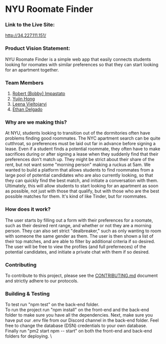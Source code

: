 # NYU Roomate Finder

### Link to the Live Site:
http://34.227.111.151/


###  Product Vision Statement:
NYU Roomate Finder is a simple web app that easily connects students looking for roomates with similar preferences so that they can start looking for an apartment together.

### Team Members
1. [Robert (Bobby) Impastato](https://github.com/bobbyimpastato)
2. [Yujin Hong](https://github.com/hongsimmon)
3. [Leena Vieltojarvi](https://github.com/Shadowcat567)
4. [Ethan Delgado](https://github.com/ethan-delgado)

### Why are we making this?
At NYU, students looking to transition out of the dormitories often have problems finding good roommates. The NYC apartment search can be quite cutthroat, so preferences must be laid out far in advance before signing a lease. Even if a student finds a potential roommate, they often have to make sacrifices during or after signing a lease when they suddenly find that their preferences don't match up. They might be strict about their share of the rent, but not want some "morning person" making a ruckus at 5am. We wanted to build a platform that allows students to find roommates from a large pool of potential candidates who are also currently looking, so that they can quickly find the best match, and initiate a conversation with them. Ultimately, this will allow students to start looking for an apartment as soon as possible, not just with those that qualify, but with those who are the best possible matches for them. It's kind of like Tinder, but for roommates.

### How does it work?
The user starts by filling out a form with their preferences for a roomate, such as their desired rent range, and whether or not they are a morning person. They can also set strict "dealbreaker," such as only wanting to room with someone the same gender as them. The user is then shown a list of their top matches, and are able to filter by additional criteria if so desired. The user will be free to view the profiles (and full preferneces) of the potential candidates, and initiate a private chat with them if so desired.

### Contributing
To contribute to this project, please see the [CONTRIBUTING.md](https://github.com/agiledev-students-spring2024/roomate-finder/blob/master/CONTRIBUTING.md) document and strictly adhere to our protocols.

### Building & Testing
To test run "npm test" on the back-end folder. \
To run the project run "npm install" on the front-end and the back-end folder to make sure you have all the dependencies. Next, make sure you have put our .env file from our Discord channel in the back-end folder. Feel free to change the database (DSN) credentials to your own database. Finally run "pm2 start npm -- start" on both the front-end and back-end folders for deploying. \
